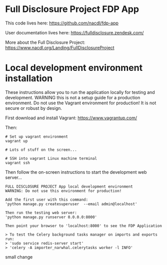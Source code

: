 # Full Disclosure Project FDP App

This code lives here: https://github.com/nacdl/fdp-app

User documentation lives here: https://fulldisclosure.zendesk.com/

More about the Full Disclosure Project: https://www.nacdl.org/Landing/FullDisclosureProject

# Local development environment installation

These instructions allow you to run the application locally for testing and development. WARNING this is not a setup 
guide for a production environment. Do not use the Vagrant environment for production! It is not secure or robust by 
design.

First download and install Vagrant: https://www.vagrantup.com/

Then:

```shell
# Set up vagrant environment
vagrant up

# Lots of stuff on the screen...

# SSH into vagrant Linux machine terminal
vagrant ssh
```

Then follow the on-screen instructions to start the development web server...

```
FULL DISCLOSURE PROJECT App local development environment
WARNING: Do not use this environment for production!

Add the first user with this command:
'python manage.py createsuperuser  --email admin@localhost'

Then run the testing web server:
'python manage.py runserver 0.0.0.0:8000'

Then point your browser to 'localhost:8000' to see the FDP Application

> To test the Celery background tasks manager on imports and exports run:
> 'sudo service redis-server start'
> 'celery -A importer_narwhal.celerytasks worker -l INFO'
```

small change
